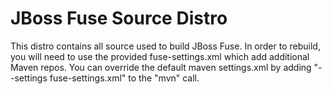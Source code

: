 JBoss Fuse Source Distro
========================

This distro contains all source used to build JBoss Fuse. In order to rebuild,
you will need to use the provided fuse-settings.xml which add additional Maven 
repos. You can override the default maven settings.xml by adding 
"--settings fuse-settings.xml" to the "mvn" call.

